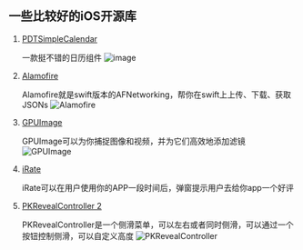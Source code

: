 ## 一些比较好的iOS开源库
1. [PDTSimpleCalendar](https://github.com/jivesoftware/PDTSimpleCalendar)

	一款挺不错的日历组件
	![image](https://supergithuber.github.io/img/PDTSimpleCalendar.png)
	
2. [Alamofire](https://github.com/Alamofire/Alamofire)

	Alamofire就是swift版本的AFNetworking，帮你在swift上上传、下载、获取JSONs
	![Alamofire](https://supergithuber.github.io/img/Alamofire.png)
	
3. [GPUImage](https://github.com/BradLarson/GPUImage)

	GPUImage可以为你捕捉图像和视频，并为它们高效地添加滤镜
	![GPUImage](https://supergithuber.github.io/img/GPUImage.png)
	
4. [iRate](https://github.com/nicklockwood/iRate)

	iRate可以在用户使用你的APP一段时间后，弹窗提示用户去给你app一个好评
	
5. [PKRevealController 2](https://github.com/pkluz/PKRevealController)

	PKRevealController是一个侧滑菜单，可以左右或者同时侧滑，可以通过一个按钮控制侧滑，可以自定义高度
	![PKRevealController](https://supergithuber.github.io/img/PKRevealController.png)